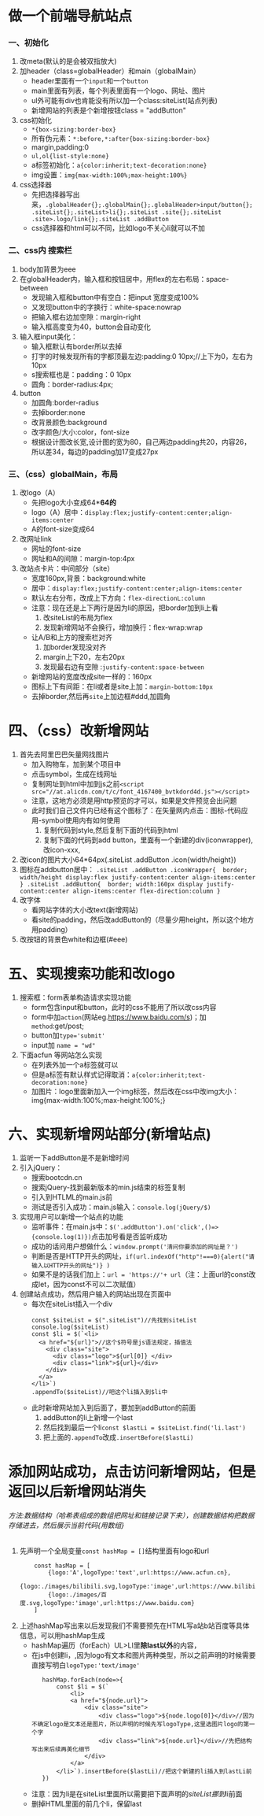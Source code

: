 # 做一个前端导航站点
### 一、初始化
1. 改meta(默认的是会被双指放大)
2. 加header（class=globalHeader）和main（globalMain）
    - header里面有一个`input`和一个`button`
    - main里面有列表，每个列表里面有一个logo、网址、图片
    - ul外可能有div也肯能没有所以加一个class:siteList(站点列表)
    - 新增网站的列表是个新增按钮class = "addButton"
3. css初始化
    - `*{box-sizing:border-box}`
    - 所有伪元素：`*:before,*:after{box-sizing:border-box}`
    - margin,padding:0
    - `ul,ol{list-style:none}`
    - a标签初始化：`a{color:inherit;text-decoration:none}`
    - img设置：`img{max-width:100%;max-height:100%}`
4. css选择器
    - 先把选择器写出来，`.globalHeader{};.globalMain{};.globalHeader>input/button{};.siteList{};.siteList>li{};.siteList .site{};.siteList .site>.logo/link{};.siteList .addButton`
    - css选择器和html可以不同，比如logo不关心li就可以不加
### 二、css内 搜索栏
1. body加背景为eee
2. 在globalHeader内，输入框和按钮居中，用flex的左右布局：space-between
   - 发现输入框和button中有空白：把input 宽度变成100%
   - 又发现button中的字换行：white-space:nowrap 
   - 把输入框右边加空隙：margin-right
   - 输入框高度变为40，button会自动变化
3. 输入框input美化：
    - 输入框默认有border所以去掉
    - 打字的时候发现所有的字都顶最左边:padding:0 10px;//上下为0，左右为10px
    - s搜索框也是：padding：0 10px
    - 圆角：border-radius:4px;
4. button
    - 加圆角:border-radius
    - 去掉border:none
    - 改背景颜色:background
    - 改字颜色/大小:color，font-size 
    - 根据设计图改长宽,设计图的宽为80，自己两边padding共20，内容26，所以差34，每边的padding加17变成27px
### 三、（css）globalMain，布局
1. 改logo（A）
    - 先把logo大小变成64***64的**
    - logo（A）居中：`display:flex;justify-content:center;align-items:center`
    - A的font-size变成64
2. 改网址link
    - 网址的font-size
    - 网址和A的间隙：margin-top:4px
3. 改站点卡片：中间部分（site）
    - 宽度160px,背景：background:white
    - 居中：`display:flex;justify-content:center;align-items:center`
    - 默认左右分布，改成上下方向：`flex-directionL:column`
    - 注意：现在还是上下两行是因为li的原因，把border加到li上看
      1. 改siteList的布局为flex
      2. 发现新增网站不会换行，增加换行：flex-wrap:wrap
    - 让A/B和上方的搜索栏对齐
      1. 加border发现没对齐
      2. margin上下20，左右20px
      3. 发现最右边有空隙 :`justify-content:space-between`
    - 新增网站的宽度改成site一样的：160px
    - 图标上下有间距：在li或者是site上加：`margin-bottom:10px` 
    - 去掉border,然后再`site`上加边框#ddd,加圆角
# 四、（css）改新增网站
1. 首先去阿里巴巴矢量网找图片
   - 加入购物车，加到某个项目中
   - 点击symbol，生成在线网址
   - 复制网址到html中加到js之前`<script src="//at.alicdn.com/t/c/font_4167400_bvtkdord4d.js"></script>`
   - 注意，这地方必须是用http预览的才可以，如果是文件预览会出问题
   - 此时我们自己文件内已经有这个图标了：在矢量网内点击：图标-代码应用-symbol使用内有如何使用
     1. 复制代码到style,然后复制下面的代码到html
     2. 复制下面的代码到add button，里面有一个新建的div(iconwrapper),改icon-xxx,
2. 改icon的图片大小64*64px(.siteList .addButton .icon{width/height})
3. 图标在addbutton居中：
        ```
            .siteList .addButton .iconWrapper{ 
                border;
                width/height
                display:flex
                justify-content:center
                align-items:center
            }
            .siteList .addButton{ 
                border;
                width:160px
                display
                justify-content:center
                align-items:center
                flex-direction:column
            }
        ```
4. 改字体
    - 看网站字体的大小改text(新增网站)
    - 看site的padding，然后改addButton的（尽量少用height，所以这个地方用padding）
5. 改按钮的背景色white和边框(#eee)

# 五、实现搜索功能和改logo
1. 搜索框：form表单构造请求实现功能
    - form包含input和button，此时的css不能用了所以改css内容
    - form中加`action`(网站eg.https://www.baidu.com/s)；加`method`:get/post;
    - button加`type='submit'`
    - input加 `name = "wd"`
2. 下面acfun 等网站怎么实现
   - 在列表外加一个a标签就可以
   - 但是a标签有默认样式记得取消：`a{color:inherit;text-decoration:none}` 
   - 加图片：logo里面新加入一个img标签，然后改在css中改img大小：img{max-width:100%;max-height:100%;}


# 六、实现新增网站部分(新增站点)
1. 监听一下addButton是不是新增时间
2. 引入jQuery：
   - 搜索bootcdn.cn
   - 搜索jQuery-找到最新版本的min.js结束的标签复制
   - 引入到HTLML的main.js前
   - 测试是否引入成功：main.js输入：`console.log(jQuery/$)`
3. 实现用户可以新增一个站点的功能
   - 监听事件：在main.js中：`$('.addButton').on('click',()=>{console.log(1)})`点击加号看是否监听成功
   - 成功的话问用户想做什么：`window.prompt('清问你要添加的网址是？')`
   - 判断是否是HTTP开头的网址，`if(url.indexOf("http"!===0){alert("请输入以HTTP开头的网址")} )`
   - 如果不是的话我们加上：`url = 'https://'+ url`（注：上面url的const改成let，因为const不可以二次赋值）
4. 创建站点成功，然后用户输入的网站出现在页面中
   - 每次在siteList插入一个div
        ```
        const $siteList = $(".siteList")//先找到siteList
        console.log($siteList)
        const $li = $(`<li>
          <a href="${url}">//这个$符号是js语法规定，插值法
            <div class="site">
              <div class="logo">${url[0]} </div>
              <div class="link">${url}</div>
            </div>
          </a>
        </li>`)
        .appendTo($siteList)//吧这个li插入到$li中        
        ```
   - 此时新增网站加入到后面了，要加到addButton的前面
        1. addButton的li上新增一个last
        2. 然后找到最后一个li`const $lastLi = $siteList.find('li.last')`
        3. 把上面的`.appendTo`改成`.insertBefore($lastLi)`



# 添加网站成功，点击访问新增网站，但是返回以后新增网站消失
###### 方法:数据结构（哈希表组成的数组把网址和链接记录下来），创建数据结构把数据存储进去，然后展示当前代码{用数组}
1. 先声明一个全局变量`const hashMap = []`结构里面有logo和url
    ```
        const hasMap = [
            {logo:'A',logoType:'text',url:https://www.acfun.cn},
            {logo:./images/bilibili.svg,logoType:'image',url:https://www.bilibili.com},
            {logo:./images/百度.svg,logoType:'image',url:https://www.baidu.com}
        ]
    ```
2. 上述hashMap写出来以后发现我们不需要预先在HTML写a站b站百度等具体信息，可以用hashMap生成
   - hashMap遍历（forEach）UL>LI里**除last以外**的内容，
   - 在js中创建li，,因为logo有文本和图片两种类型，所以之前声明的时候需要直接写明白`logoType:'text/image'`
     ```
        hashMap.forEach(node=>{
            const $li = $(`
                <li>
                <a href="${node.url}">
                    <div class="site">
                        <div class="logo">${node.logo[0]}</div>//因为不确定logo是文本还是图片，所以声明的时候先写logoType,这里选图片logo的第一个字
                        <div class="link">${node.url}</div>//先把结构写出来后续再美化细节
                    </div>
                </a>
            </li>`).insertBefore($lastLi)//把这个新建的li插入到lastLi前
        })
     ``` 
   - 注意：因为li是在siteList里面所以需要把下面声明的$siteList挪到$li前面
   - 删掉HTML里面的前几个li，保留last